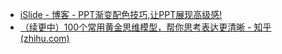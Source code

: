 - [iSlide - 博客 - PPT渐变配色技巧,让PPT展现高级感!](https://www.islide.cc/blog/149)
- [（续更中）100个常用黄金思维模型，帮你思考表达更清晰 - 知乎 (zhihu.com)](https://zhuanlan.zhihu.com/p/672805865)

